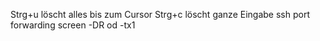 Strg+u löscht alles bis zum Cursor
Strg+c löscht ganze Eingabe
ssh port forwarding
screen -DR
od -tx1
